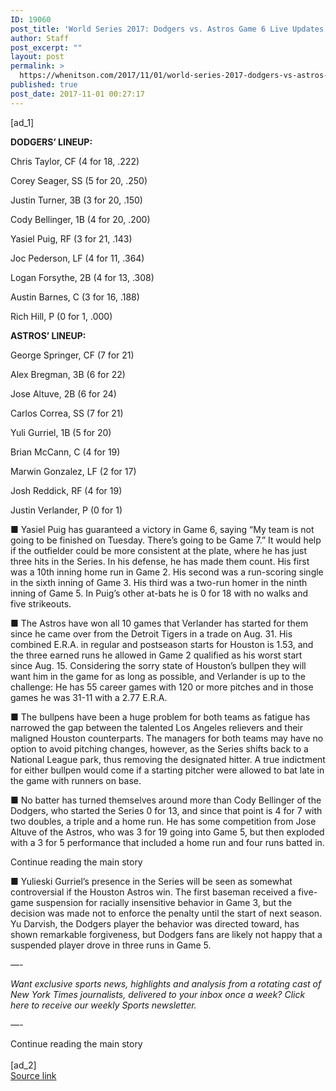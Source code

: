 ```yaml
---
ID: 19060
post_title: 'World Series 2017: Dodgers vs. Astros Game 6 Live Updates'
author: Staff
post_excerpt: ""
layout: post
permalink: >
  https://whenitson.com/2017/11/01/world-series-2017-dodgers-vs-astros-game-6-live-updates/
published: true
post_date: 2017-11-01 00:27:17
---
```

 [ad_1]
<br><div>
        <p class="story-body-text story-content" data-para-count="18" data-total-count="1351" id="story-continues-5"><strong>DODGERS’ LINEUP:</strong></p><p class="story-body-text story-content" data-para-count="33" data-total-count="1384">Chris Taylor, CF (4 for 18, .222)</p><p class="story-body-text story-content" data-para-count="33" data-total-count="1417">Corey Seager, SS (5 for 20, .250)</p><p class="story-body-text story-content" data-para-count="34" data-total-count="1451">Justin Turner, 3B (3 for 20, .150)</p><p class="story-body-text story-content" data-para-count="35" data-total-count="1486">Cody Bellinger, 1B (4 for 20, .200)</p><p class="story-body-text story-content" data-para-count="32" data-total-count="1518">Yasiel Puig, RF (3 for 21, .143)</p><p class="story-body-text story-content" data-para-count="33" data-total-count="1551">Joc Pederson, LF (4 for 11, .364)</p><p class="story-body-text story-content" data-para-count="35" data-total-count="1586">Logan Forsythe, 2B (4 for 13, .308)</p><p class="story-body-text story-content" data-para-count="33" data-total-count="1619">Austin Barnes, C (3 for 16, .188)</p><p class="story-body-text story-content" data-para-count="28" data-total-count="1647">Rich Hill, P (0 for 1, .000)</p><p class="story-body-text story-content" data-para-count="17" data-total-count="1664"><strong>ASTROS’ LINEUP:</strong></p><p class="story-body-text story-content" data-para-count="30" data-total-count="1694">George Springer, CF (7 for 21)</p><p class="story-body-text story-content" data-para-count="27" data-total-count="1721">Alex Bregman, 3B (6 for 22)</p><p class="story-body-text story-content" data-para-count="26" data-total-count="1747">Jose Altuve, 2B (6 for 24)</p><p class="story-body-text story-content" data-para-count="28" data-total-count="1775">Carlos Correa, SS (7 for 21)</p><p class="story-body-text story-content" data-para-count="27" data-total-count="1802">Yuli Gurriel, 1B (5 for 20)</p><p class="story-body-text story-content" data-para-count="26" data-total-count="1828">Brian McCann, C (4 for 19)</p><p class="story-body-text story-content" data-para-count="30" data-total-count="1858">Marwin Gonzalez, LF (2 for 17)</p>

<p class="story-body-text story-content" data-para-count="27" data-total-count="1885">Josh Reddick, RF (4 for 19)</p><p class="story-body-text story-content" data-para-count="29" data-total-count="1914">Justin Verlander, P (0 for 1)</p><p class="story-body-text story-content" data-para-count="549" data-total-count="2463">■ Yasiel Puig has guaranteed a victory in Game 6, saying “My team is not going to be finished on Tuesday. There’s going to be Game 7.” It would help if the outfielder could be more consistent at the plate, where he has just three hits in the Series. In his defense, he has made them count. His first was a 10th inning home run in Game 2. His second was a run-scoring single in the sixth inning of Game 3. His third was a two-run homer in the ninth inning of Game 5. In Puig’s other at-bats he is 0 for 18 with no walks and five strikeouts.</p><p class="story-body-text story-content" data-para-count="547" data-total-count="3010">■ The Astros have won all 10 games that Verlander has started for them since he came over from the Detroit Tigers in a trade on Aug. 31. His combined E.R.A. in regular and postseason starts for Houston is 1.53, and the three earned runs he allowed in Game 2 qualified as his worst start since Aug. 15. Considering the sorry state of Houston’s bullpen they will want him in the game for as long as possible, and Verlander is up to the challenge: He has 55 career games with 120 or more pitches and in those games he was 31-11 with a 2.77 E.R.A.</p><p class="story-body-text story-content" data-para-count="474" data-total-count="3484">■ The bullpens have been a huge problem for both teams as fatigue has narrowed the gap between the talented Los Angeles relievers and their maligned Houston counterparts. The managers for both teams may have no option to avoid pitching changes, however, as the Series shifts back to a National League park, thus removing the designated hitter. A true indictment for either bullpen would come if a starting pitcher were allowed to bat late in the game with runners on base.</p><p class="story-body-text story-content" data-para-count="378" data-total-count="3862">■ No batter has turned themselves around more than Cody Bellinger of the Dodgers, who started the Series 0 for 13, and since that point is 4 for 7 with two doubles, a triple and a home run. He has some competition from Jose Altuve of the Astros, who was 3 for 19 going into Game 5, but then exploded with a 3 for 5 performance that included a home run and four runs batted in.</p><div id="story-ad-2" class="story-ad ad ad-placeholder nocontent robots-nocontent ">
    
Continue reading the main story
</div>
<p class="story-body-text story-content" data-para-count="485" data-total-count="4347" id="story-continues-6">■ Yulieski Gurriel’s presence in the Series will be seen as somewhat controversial if the Houston Astros win. The first baseman received a five-game suspension for racially insensitive behavior in Game 3, but the decision was made not to enforce the penalty until the start of next season. Yu Darvish, the Dodgers player the behavior was directed toward, has shown remarkable forgiveness, but Dodgers fans are likely not happy that a suspended player drove in three runs in Game 5.</p><p class="story-body-text story-content" data-para-count="4" data-total-count="4351">—-</p><p class="story-body-text story-content" data-para-count="192" data-total-count="4543"><em>Want exclusive sports news, highlights and analysis from a rotating cast of New York Times journalists, delivered to your inbox once a week? Click here to receive our weekly Sports newsletter.</em></p><p class="story-body-text story-content" data-para-count="4" data-total-count="4547"><em>—-</em></p>        Continue reading the main story
    </div>
<br>[ad_2]
<br><a href="https://www.nytimes.com/2017/10/31/sports/world-series-dodgers-astros.html?partner=rss&#038;emc=rss">Source link </a>